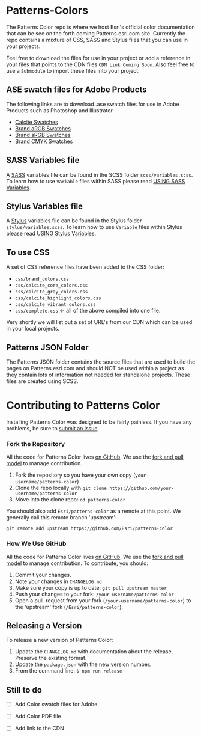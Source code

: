 # Patterns-Colors
The Patterns Color repo is where we host Esri's official color documentation that can be see on the forth coming Patterns.esri.com site.  Currently the repo contains a mixture of CSS, SASS and Stylus files that you can use in your projects.

Feel free to download the files for use in your project or add a reference in your files that points to the CDN files `CDN Link Coming Soon`.  Also feel free to use a `Submodule` to import these files into your project.

## ASE swatch files for Adobe Products
The following links are to download .ase swatch files for use in Adobe Products such as Photoshop and Illustrator.

- [Calcite Swatches](http://s3-us-west-1.amazonaws.com/patterns.esri.com/files/color_swatch_files/Calcite%2004-2015.ase)
- [Brand aRGB Swatches](http://s3-us-west-1.amazonaws.com/patterns.esri.com/files/color_swatch_files/Esri%20Brand%20aRGB%2004-2015.ase)
- [Brand sRGB Swatches](http://s3-us-west-1.amazonaws.com/patterns.esri.com/files/color_swatch_files/Esri%20Brand%20sRGB%2004-2015.ase)
- [Brand CMYK Swatches](http://s3-us-west-1.amazonaws.com/patterns.esri.com/files/color_swatch_files/Esri%20Brand%20CMYK%2004-2015.ase)

## SASS Variables file
A [SASS](http://sass-lang.com/) variables file can be found in the SCSS folder `scss/variables.scss`.  To learn how to use `Variable` files within SASS please read [USING SASS Variables](http://sass-lang.com/guide#topic-2).

## Stylus Variables file
A [Stylus](http://learnboost.github.io/stylus/) variables file can be found in the Stylus folder `stylus/variables.scss`. To learn how to use `Variable` files within Stylus please read [USING Stylus Variables](http://learnboost.github.io/stylus/docs/variables.html).

## To use CSS
A set of CSS reference files have been added to the CSS folder:
- `css/brand_colors.css`
- `css/calcite_core_colors.css`
- `css/calcite_gray_colors.css`
- `css/calcite_highlight_colors.css`
- `css/calcite_vibrant_colors.css`
- `css/complete.css`  <- all of the above compiled into one file.

Very shortly we will list out a set of URL's from our CDN which can be used in your local projects.

## Patterns JSON Folder
The Patterns JSON folder contains the source files that are used to build the pages on Patterns.esri.com and should NOT be used within a project as they contain lots of information not needed for standalone projects.  These files are created using SCSS.


# Contributing to Patterns Color

Installing Patterns Color was designed to be fairly painless. If you have any problems, be sure to [submit an issue](https://github.com/Esri/patterns-color/issues/).

### Fork the Repository

All the code for Patterns Color lives [on GitHub](https://github.com/esri/patterns-color). We use the [fork and pull model](https://help.github.com/articles/using-pull-requests/) to manage contribution.

1. Fork the repository so you have your own copy (`your-username/patterns-color`)
2. Clone the repo locally with `git clone https://github.com/your-username/patterns-color`
3. Move into the clone repo:  `cd patterns-color`

You should also add `Esri/patterns-color` as a remote at this point. We generally call this remote branch 'upstream':

```
git remote add upstream https://github.com/Esri/patterns-color
```

### How We Use GitHub

All the code for Patterns Color lives [on GitHub](https://github.com/esri/patterns-color). We use the [fork and pull model](https://help.github.com/articles/using-pull-requests/) to manage contribution. To contribute, you should:

1. Commit your changes.
2. Note your changes in `CHANGELOG.md`
3. Make sure your copy is up to date: `git pull upstream master`
4. Push your changes to your fork: `/your-username/patterns-color`
5. Open a pull-request from your fork (`/your-username/patterns-color`) to the 'upstream' fork (`/Esri/patterns-color`).


## Releasing a Version
To release a new version of Patterns Color:
1. Update the `CHANGELOG.md` with documentation about the release. Preserve the existing format.
2. Update the `package.json` with the new version number.
3. From the command line: `$ npm run release`

## Still to do
- [ ] Add Color swatch files for Adobe
- [ ] Add Color PDF file
- [ ] Add link to the CDN

